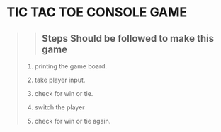 # TIC TAC TOE CONSOLE GAME

>> ## Steps Should be followed to make this game
>
>1. printing the game board.
>
>2. take player input.
>
>3. check for win or tie.
>
>4. switch the player
>
>5. check for win or tie again.
>
>
